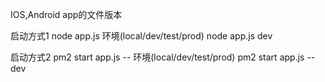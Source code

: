 
IOS,Android app的文件版本

启动方式1
node app.js 环境(local/dev/test/prod)
node app.js dev

启动方式2
pm2 start app.js -- 环境(local/dev/test/prod)
pm2 start app.js -- dev
